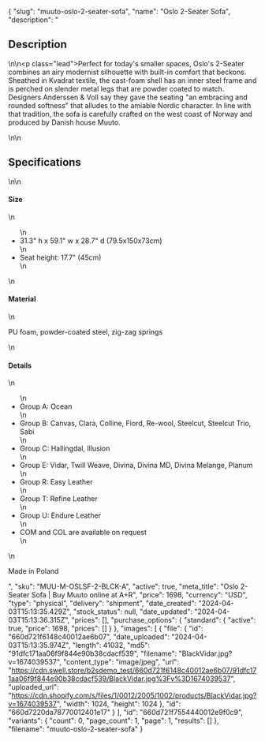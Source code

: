 {
  "slug": "muuto-oslo-2-seater-sofa",
  "name": "Oslo 2-Seater Sofa",
  "description": "<h2>Description</h2>\n<!-- split -->\n<p class=\"lead\">Perfect for today's smaller spaces, Oslo's 2-Seater combines an airy modernist silhouette with built-in comfort that beckons. Sheathed in Kvadrat textile, the cast-foam shell has an inner steel frame and is perched on slender metal legs that are powder coated to match. Designers Anderssen &amp; Voll say they gave the seating \"an embracing and rounded softness\" that alludes to the amiable Nordic character. In line with that tradition, the sofa is carefully crafted on the west coast of Norway and produced by Danish house Muuto.</p>\n<!-- split -->\n<h2>Specifications</h2>\n<!-- split -->\n<h4>Size</h4>\n<ul>\n<li>31.3\" h x 59.1\" w x 28.7\" d (79.5x150x73cm)</li>\n<li>Seat height: 17.7\" (45cm)</li>\n</ul>\n<h4>Material</h4>\n<p>PU foam, powder-coated steel, zig-zag springs</p>\n<h4>Details</h4>\n<ul>\n<li>Group A: Ocean</li>\n<li>Group B: Canvas, Clara, Colline, Fiord, Re-wool, Steelcut, Steelcut Trio, Sabi</li>\n<li>Group C: Hallingdal, Illusion</li>\n<li>Group E: Vidar, Twill Weave, Divina, Divina MD, Divina Melange, Planum</li>\n<li>Group R: Easy Leather</li>\n<li>Group T: Refine Leather</li>\n<li>Group U: Endure Leather</li>\n<li>COM and COL are available on request</li>\n</ul>\n<p>Made in Poland</p>",
  "sku": "MUU-M-OSLSF-2-BLCK-A",
  "active": true,
  "meta_title": "Oslo 2-Seater Sofa | Buy Muuto online at A+R",
  "price": 1698,
  "currency": "USD",
  "type": "physical",
  "delivery": "shipment",
  "date_created": "2024-04-03T15:13:35.429Z",
  "stock_status": null,
  "date_updated": "2024-04-03T15:13:36.315Z",
  "prices": [],
  "purchase_options": {
    "standard": {
      "active": true,
      "price": 1698,
      "prices": []
    }
  },
  "images": [
    {
      "file": {
        "id": "660d721f6148c40012ae6b07",
        "date_uploaded": "2024-04-03T15:13:35.974Z",
        "length": 41032,
        "md5": "91dfc171aa06f9f844e90b38cdacf539",
        "filename": "BlackVidar.jpg?v=1674039537",
        "content_type": "image/jpeg",
        "url": "https://cdn.swell.store/b2sdemo_test/660d721f6148c40012ae6b07/91dfc171aa06f9f844e90b38cdacf539/BlackVidar.jpg%3Fv%3D1674039537",
        "uploaded_url": "https://cdn.shopify.com/s/files/1/0012/2005/1002/products/BlackVidar.jpg?v=1674039537",
        "width": 1024,
        "height": 1024
      },
      "id": "660d7220da78770012401e17"
    }
  ],
  "id": "660d721f7554440012e9f0c9",
  "variants": {
    "count": 0,
    "page_count": 1,
    "page": 1,
    "results": []
  },
  "filename": "muuto-oslo-2-seater-sofa"
}
